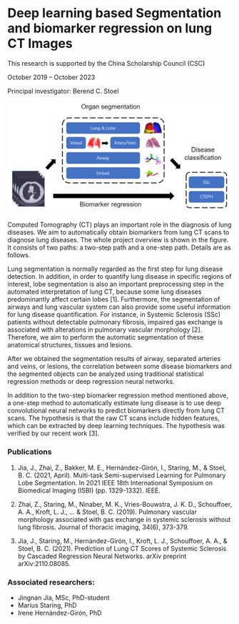 # Deep learning based Segmentation and biomarker regression on lung CT Images

This research is supported by the China Scholarship Council (CSC)

October 2019 – October 2023

Principal investigator: Berend C. Stoel

![ ](../../assets/img/sections/pmi/DLsegmentationBiomarkersLungCT.png)

Computed Tomography (CT) plays an important role in the diagnosis of lung diseases. We aim to automatically obtain biomarkers from lung CT scans to diagnose lung diseases. The whole project overview is shown in the figure. It consists of two paths: a two-step path and a one-step path. Details are as follows.

Lung segmentation is normally regarded as the first step for lung disease detection. In addition, in order to quantify lung disease in specific regions of interest, lobe segmentation is also an important preprocessing step in the automated interpretation of lung CT, because some lung diseases predominantly affect certain lobes [1]. Furthermore, the segmentation of airways and lung vascular system can also provide some useful information for lung disease quantification. For instance, in Systemic Sclerosis (SSc) patients without detectable pulmonary fibrosis, impaired gas exchange is associated with alterations in pulmonary vascular morphology [2]. Therefore, we aim to perform the automatic segmentation of these anatomical structures, tissues and lesions.

After we obtained the segmentation results of airway, separated arteries and veins, or lesions, the correlation between some disease biomarkers and the segmented objects can be analyzed using traditional statistical regression methods or deep regression neural networks.

In addition to the two-step biomarker regression method mentioned above, a one-step method to automatically estimate lung disease is to use deep convolutional neural networks to predict biomarkers directly from lung CT scans. The hypothesis is that the raw CT scans include hidden features, which can be extracted by deep learning techniques. The hypothesis was verified by our recent work [3].

### Publications
1. Jia, J., Zhai, Z., Bakker, M. E., Hernández-Girón, I., Staring, M., & Stoel, B. C. (2021, April). Multi-task Semi-supervised Learning for Pulmonary Lobe Segmentation. In 2021 IEEE 18th International Symposium on Biomedical Imaging (ISBI) (pp. 1329-1332). IEEE.

2. Zhai, Z., Staring, M., Ninaber, M. K., Vries-Bouwstra, J. K. D., Schouffoer, A. A., Kroft, L. J., … & Stoel, B. C. (2019). Pulmonary vascular morphology associated with gas exchange in systemic sclerosis without lung fibrosis. Journal of thoracic imaging, 34(6), 373-379.

3. Jia, J., Staring, M., Hernández-Girón, I., Kroft, L. J., Schouffoer, A. A., & Stoel, B. C. (2021). Prediction of Lung CT Scores of Systemic Sclerosis by Cascaded Regression Neural Networks. arXiv preprint arXiv:2110.08085.

### Associated researchers:
- Jingnan Jia, MSc, PhD-student
- Marius Staring, PhD
- Irene Hernández-Girón, PhD